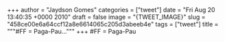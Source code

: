 
+++
author = "Jaydson Gomes"
categories = ["tweet"]
date = "Fri Aug 20 13:40:35 +0000 2010"
draft = false
image = "{TWEET_IMAGE}"
slug = "458ce00e6a64ccf12a8e6614065c205d3abeeb4e"
tags = ["tweet"]
title = """#FF = Paga-Pau..."""
+++
#FF = Paga-Pau
